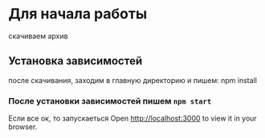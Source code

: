 # Для начала работы

скачиваем архив 

## Установка зависимостей

после скачивания, заходим в главную директорию и пишем: npm install

### После установки зависимостей пишем `npm start`

Если все ок, то запускаеться
Open [http://localhost:3000](http://localhost:3000) to view it in your browser.



